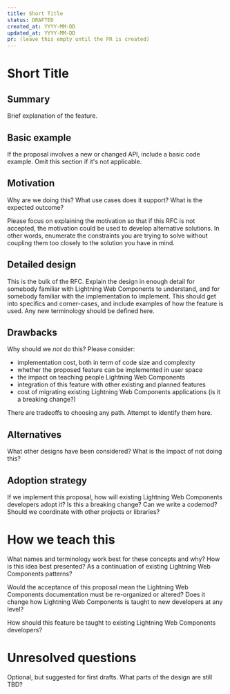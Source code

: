 ```yaml
---
title: Short Title
status: DRAFTED
created_at: YYYY-MM-DD
updated_at: YYYY-MM-DD
pr: (leave this empty until the PR is created)
---
```


# Short Title

## Summary

Brief explanation of the feature.

## Basic example

If the proposal involves a new or changed API, include a basic code example.
Omit this section if it's not applicable.

## Motivation

Why are we doing this? What use cases does it support? What is the expected
outcome?

Please focus on explaining the motivation so that if this RFC is not accepted,
the motivation could be used to develop alternative solutions. In other words,
enumerate the constraints you are trying to solve without coupling them too
closely to the solution you have in mind.

## Detailed design

This is the bulk of the RFC. Explain the design in enough detail for somebody
familiar with Lightning Web Components to understand, and for somebody familiar with the
implementation to implement. This should get into specifics and corner-cases,
and include examples of how the feature is used. Any new terminology should be
defined here.

## Drawbacks

Why should we *not* do this? Please consider:

- implementation cost, both in term of code size and complexity
- whether the proposed feature can be implemented in user space
- the impact on teaching people Lightning Web Components
- integration of this feature with other existing and planned features
- cost of migrating existing Lightning Web Components applications (is it a breaking change?)

There are tradeoffs to choosing any path. Attempt to identify them here.

## Alternatives

What other designs have been considered? What is the impact of not doing this?

## Adoption strategy

If we implement this proposal, how will existing Lightning Web Components developers adopt it? Is
this a breaking change? Can we write a codemod? Should we coordinate with
other projects or libraries?

# How we teach this

What names and terminology work best for these concepts and why? How is this
idea best presented? As a continuation of existing Lightning Web Components patterns?

Would the acceptance of this proposal mean the Lightning Web Components documentation must be
re-organized or altered? Does it change how Lightning Web Components is taught to new developers
at any level?

How should this feature be taught to existing Lightning Web Components developers?

# Unresolved questions

Optional, but suggested for first drafts. What parts of the design are still
TBD?

